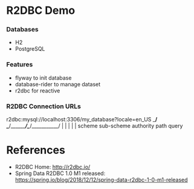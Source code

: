 R2DBC Demo
==========

### Databases

* H2
* PostgreSQL

### Features

* flyway to init database
* database-rider to manage dataset
* r2dbc for reactive

### R2DBC Connection URLs

r2dbc:mysql://localhost:3306/my_database?locale=en_US
\___/ \___/\_______________/\__________/\___________/
  |     |             |          |           |
scheme  sub-scheme  authority   path       query

# References

* R2DBC Home: http://r2dbc.io/
* Spring Data R2DBC 1.0 M1 released: https://spring.io/blog/2018/12/12/spring-data-r2dbc-1-0-m1-released
